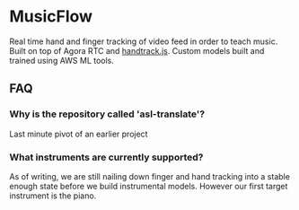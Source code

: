 # MusicFlow

Real time hand and finger tracking of video feed in order to teach music. Built on top of Agora RTC and [handtrack.js](https://github.com/victordibia/handtrack.js/). Custom models built and trained using AWS ML tools.

## FAQ

### Why is the repository called 'asl-translate'?
Last minute pivot of an earlier project

### What instruments are currently supported?
As of writing, we are still nailing down finger and hand tracking into a stable enough state before we build instrumental models. However our first target instrument is the piano.

